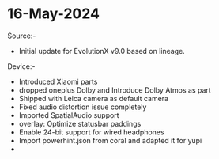 # 16-May-2024

Source:-
- Initial update for EvolutionX v9.0 based on lineage.

Device:-
- Introduced Xiaomi parts 
- dropped oneplus Dolby and Introduce Dolby Atmos as part
- Shipped with Leica camera as default camera 
- Fixed audio distortion issue completely
- Imported SpatialAudio support
- overlay: Optimize statusbar paddings 
- Enable 24-bit support for wired headphones
-  Import powerhint.json from coral and adapted it for yupi
-